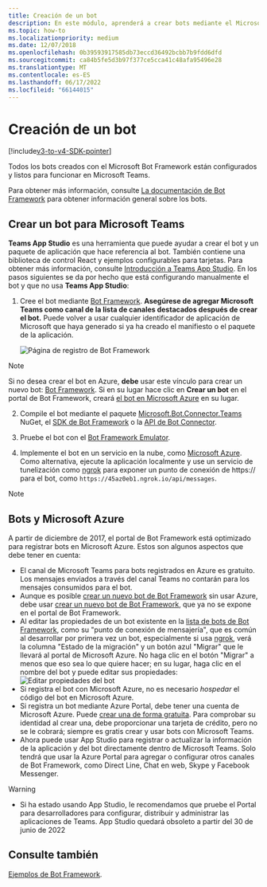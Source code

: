 ```yaml
---
title: Creación de un bot
description: En este módulo, aprenderá a crear bots mediante el Microsoft Bot Framework y listos para trabajar en Microsoft Teams
ms.topic: how-to
ms.localizationpriority: medium
ms.date: 12/07/2018
ms.openlocfilehash: 0b39593917585db73eccd36492bcbb7b9fdd6dfd
ms.sourcegitcommit: ca84b5fe5d3b97f377ce5cca41c48afa95496e28
ms.translationtype: MT
ms.contentlocale: es-ES
ms.lasthandoff: 06/17/2022
ms.locfileid: "66144015"
---
```

# <a name="create-a-bot"></a>Creación de un bot

[!include[v3-to-v4-SDK-pointer](~/includes/v3-to-v4-pointer-bots.md)]

Todos los bots creados con el Microsoft Bot Framework están configurados y listos para funcionar en Microsoft Teams.

Para obtener más información, consulte [La documentación de Bot Framework](/azure/bot-service/?view=azure-bot-service-3.0&preserve-view=true) para obtener información general sobre los bots.

## <a name="create-a-bot-for-microsoft-teams"></a>Crear un bot para Microsoft Teams

**Teams App Studio** es una herramienta que puede ayudar a crear el bot y un paquete de aplicación que hace referencia al bot. También contiene una biblioteca de control React y ejemplos configurables para tarjetas. Para obtener más información, consulte [Introducción a Teams App Studio](~/concepts/build-and-test/app-studio-overview.md). En los pasos siguientes se da por hecho que está configurando manualmente el bot y que no usa **Teams App Studio**:

1. Cree el bot mediante [Bot Framework](https://dev.botframework.com/bots/new). **Asegúrese de agregar Microsoft Teams como canal de la lista de canales destacados después de crear el bot.** Puede volver a usar cualquier identificador de aplicación de Microsoft que haya generado si ya ha creado el manifiesto o el paquete de la aplicación.

   ![Página de registro de Bot Framework](~/assets/images/bots/bfregister.png)

> [!NOTE]
> Si no desea crear el bot en Azure, **debe** usar este vínculo para crear un nuevo bot: [Bot Framework](https://dev.botframework.com/bots/new). Si en su lugar hace clic en **Crear un bot** en el portal de Bot Framework, creará [el bot en Microsoft Azure](#bots-and-microsoft-azure) en su lugar.

2. Compile el bot mediante el paquete [Microsoft.Bot.Connector.Teams](https://www.nuget.org/packages/Microsoft.Bot.Connector.Teams) NuGet, el [SDK de Bot Framework](https://github.com/microsoft/botframework-sdk) o la [API de Bot Connector](/bot-framework/rest-api/bot-framework-rest-connector-api-reference).

3. Pruebe el bot con el [Bot Framework Emulator](/bot-framework/debug-bots-emulator).

4. Implemente el bot en un servicio en la nube, como [Microsoft Azure](https://azure.microsoft.com/). Como alternativa, ejecute la aplicación localmente y use un servicio de tunelización como [ngrok](https://ngrok.com) para exponer un punto de conexión de https:// para el bot, como `https://45az0eb1.ngrok.io/api/messages`.

> [!NOTE]
>
> ## <a name="bots-and-microsoft-azure"></a>Bots y Microsoft Azure
>
> A partir de diciembre de 2017, el portal de Bot Framework está optimizado para registrar bots en Microsoft Azure. Estos son algunos aspectos que debe tener en cuenta:
>
> * El canal de Microsoft Teams para bots registrados en Azure es gratuito. Los mensajes enviados a través del canal Teams no contarán para los mensajes consumidos para el bot.
> * Aunque es posible [crear un nuevo bot de Bot Framework](https://dev.botframework.com/bots/new) sin usar Azure, debe usar [crear un nuevo bot de Bot Framework](https://dev.botframework.com/bots/new), que ya no se expone en el portal de Bot Framework.
> * Al editar las propiedades de un bot existente en la [lista de bots de Bot Framework](https://dev.botframework.com/bots), como su "punto de conexión de mensajería", que es común al desarrollar por primera vez un bot, especialmente si usa [ngrok](https://ngrok.com), verá la columna "Estado de la migración" y un botón azul "Migrar" que le llevará al portal de Microsoft Azure. No haga clic en el botón "Migrar" a menos que eso sea lo que quiere hacer; en su lugar, haga clic en el nombre del bot y puede editar sus propiedades:</br>
   ![Editar propiedades del bot](~/assets/images/bots/bf-migrate-bot-to-azure.png)
> * Si registra el bot con Microsoft Azure, no es necesario *hospedar* el código del bot en Microsoft Azure.
> * Si registra un bot mediante Azure Portal, debe tener una cuenta de Microsoft Azure. Puede [crear una de forma gratuita](https://azure.microsoft.com/free/). Para comprobar su identidad al crear una, debe proporcionar una tarjeta de crédito, pero no se le cobrará; siempre es gratis crear y usar bots con Microsoft Teams.
> * Ahora puede usar App Studio para registrar o actualizar la información de la aplicación y del bot directamente dentro de Microsoft Teams. Solo tendrá que usar la Azure Portal para agregar o configurar otros canales de Bot Framework, como Direct Line, Chat en web, Skype y Facebook Messenger.

> [!WARNING]
>* Si ha estado usando App Studio, le recomendamos que pruebe el Portal para desarrolladores para configurar, distribuir y administrar las aplicaciones de Teams. App Studio quedará obsoleto a partir del 30 de junio de 2022

## <a name="see-also"></a>Consulte también

[Ejemplos de Bot Framework](https://github.com/Microsoft/BotBuilder-Samples/blob/master/README.md).
